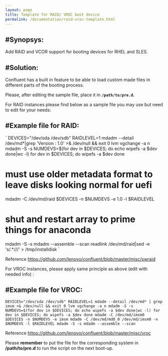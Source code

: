 ```yaml
---
layout: page
title: Template for RAID/ VROC boot device 
permalink: /documentation/raid-vroc-template.html
---
```


#Synopsys:
---------------

Add RAID and VCOR support for booting devices for RHEL and SLES. 

#Solution:
---------------

Confluent has a built in feature to be able to load custom made files in different parts of the booting process.

Please, after editing the sample file, place it in **` /path/to/pre.d `.**


For RAID instances please find below as a sample file you may use but need to edit for your needs:

#Example file for RAID:
---------------

`
   DEVICES="/dev/sda /dev/sdb"
   RAIDLEVEL=1
   mdadm --detail /dev/md*|grep 'Version : 1.0' >& /dev/null && exit 0
   lvm vgchange -a n
   mdadm -S -s
   NUMDEVS=$(for dev in $DEVICES; do
      echo wipefs -a $dev
   done|wc -l)
   for dev in $DEVICES; do
      wipefs -a $dev
   done
   # must use older metadata format to leave disks looking normal for uefi
   mdadm -C /dev/md/raid $DEVICES -n $NUMDEVS -e 1.0 -l $RAIDLEVEL
   # shut and restart array to prime things for anaconda
   mdadm -S -s
   mdadm --assemble --scan
   readlink /dev/md/raid|sed -e 's/.*\///' > /tmp/installdisk
`

Reference  <https://github.com/lenovo/confluent/blob/master/misc/swraid> 


For VROC instances, please apply same principle as above (edit with needed info) :

#Example file for VROC:
---------------

`
   DEVICES="/dev/sda /dev/sdb"
   RAIDLEVEL=1
   mdadm --detail /dev/md* | grep imsm >& /dev/null && exit 0
   lvm vgchange -a n
   mdadm -S -s
   NUMDEVS=$(for dev in $DEVICES; do
      echo wipefs -a $dev
   done|wc -l)
   for dev in $DEVICES; do
      wipefs -a $dev
   done
   mdadm -C /dev/md/imsm0 $DEVICES -n $NUMDEVS -e imsm
   mdadm -C /dev/md/md0_0 /dev/md/imsm0 -n $NUMDEVS -l $RAIDLEVEL
   mdadm -S -s
   mdadm --assemble --scan
`

Reference <https://github.com/lenovo/confluent/blob/master/misc/vroc> 

Please **remember** to put the file for the corresponding system in **/path/to/pre.d** to run the script on the next boot-up. 
